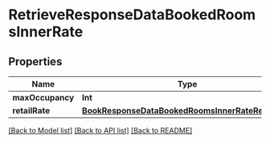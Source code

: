 # RetrieveResponseDataBookedRoomsInnerRate

## Properties
Name | Type | Description | Notes
------------ | ------------- | ------------- | -------------
**maxOccupancy** | **Int** |  | [optional] 
**retailRate** | [**BookResponseDataBookedRoomsInnerRateRetailRate**](BookResponseDataBookedRoomsInnerRateRetailRate.md) |  | [optional] 

[[Back to Model list]](../README.md#models) [[Back to API list]](../README.md#api-endpoints) [[Back to README]](../README.md)


